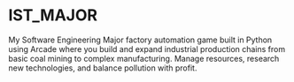 # IST_MAJOR
My Software Engineering Major factory automation game built in Python using Arcade where you build and expand industrial production chains from basic coal mining to complex manufacturing. Manage resources, research new technologies, and balance pollution with profit.
